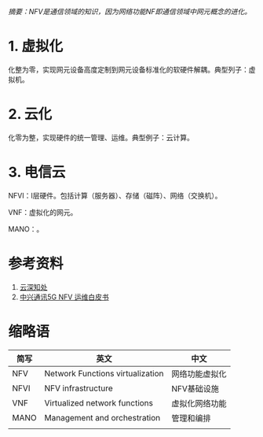 *摘要：NFV是通信领域的知识，因为网络功能NF即通信领域中网元概念的进化。*

# 1. 虚拟化

化整为零，实现网元设备高度定制到网元设备标准化的软硬件解耦。典型列子：虚拟机。



# 2. 云化

化零为整，实现硬件的统一管理、运维。典型例子：云计算。



# 3. 电信云

NFVI：I层硬件。包括计算（服务器）、存储（磁阵）、网络（交换机）。

VNF：虚拟化的网元。

MANO：。

# 参考资料

1. [云深知处](https://bbs.huaweicloud.com/blogs/105268)
2. [中兴通讯5G NFV 运维白皮书](http://portal.etsi.org/NFV/NFV_White_Paper.pdf)

# 缩略语

| 简写 | 英文                             | 中文           |
| ---- | -------------------------------- | -------------- |
| NFV  | Network Functions virtualization | 网络功能虚拟化 |
| NFVI | NFV infrastructure               | NFV基础设施    |
| VNF  | Virtualized network functions    | 虚拟化网络功能 |
| MANO | Management and orchestration     | 管理和编排     |
|      |                                  |                |
